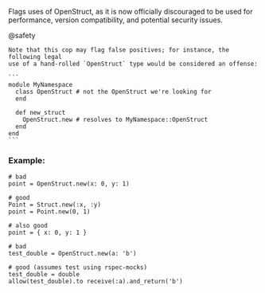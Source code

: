 Flags uses of OpenStruct, as it is now officially discouraged
to be used for performance, version compatibility, and potential security issues.

@safety

    Note that this cop may flag false positives; for instance, the following legal
    use of a hand-rolled `OpenStruct` type would be considered an offense:

    ```
    module MyNamespace
      class OpenStruct # not the OpenStruct we're looking for
      end

      def new_struct
        OpenStruct.new # resolves to MyNamespace::OpenStruct
      end
    end
    ```

### Example:

    # bad
    point = OpenStruct.new(x: 0, y: 1)

    # good
    Point = Struct.new(:x, :y)
    point = Point.new(0, 1)

    # also good
    point = { x: 0, y: 1 }

    # bad
    test_double = OpenStruct.new(a: 'b')

    # good (assumes test using rspec-mocks)
    test_double = double
    allow(test_double).to receive(:a).and_return('b')
